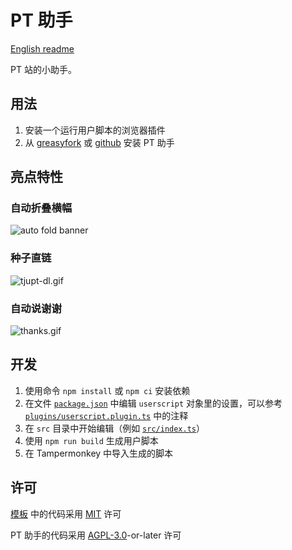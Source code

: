 # PT 助手

[English readme](./README.md)

PT 站的小助手。

## 用法

1. 安装一个运行用户脚本的浏览器插件
2. 从 [greasyfork](https://greasyfork.org/zh-CN/scripts/460549-pt-helper) 或 [github](https://github.com/amorphobia/pt-helper/raw/main/userscript/index.user.js) 安装 PT 助手

## 亮点特性

### 自动折叠横幅

![auto fold banner](https://s2.loli.net/2023/02/14/x7NEu96le5Bq4IV.gif)

### 种子直链

![tjupt-dl.gif](https://s2.loli.net/2023/02/17/JUtxICqRfHMN73y.gif)

### 自动说谢谢

![thanks.gif](https://s2.loli.net/2023/02/20/xRS1aX9eQfwuOtA.gif)

## 开发

1. 使用命令 `npm install` 或 `npm ci` 安装依赖
2. 在文件 [`package.json`](./package.json) 中编辑 `userscript` 对象里的设置，可以参考 [`plugins/userscript.plugin.ts`](./plugins/userscript.plugin.ts) 中的注释
3. 在 `src` 目录中开始编辑（例如 [`src/index.ts`](./src/index.ts)）
4. 使用 `npm run build` 生成用户脚本
5. 在 Tampermonkey 中导入生成的脚本

## 许可

[模板](https://github.com/pboymt/userscript-typescript-template) 中的代码采用 [MIT](./template-LICENSE) 许可

PT 助手的代码采用 [AGPL-3.0](./LICENSE)-or-later 许可
